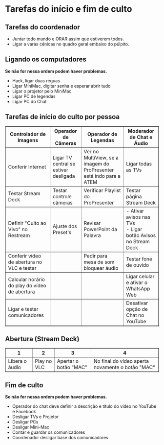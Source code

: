 # Tarefas do início e fim de culto

## Tarefas do coordenador
- Juntar todo mundo e ORAR assim que estiverem todos.
- Ligar a varas cênicas no quadro geral embaixo do púlpito.

## Ligando os computadores
**Se não for nessa ordem podem haver problemas.**
- Hack, ligar duas réguas
- Ligar MiniMac, digitar senha e esperar abrir tudo
- Ligar o projetor pelo MiniMac
- Ligar PC de legendas
- Ligar PC do Chat

<script>
  $(document).ready(function () {
    $('td').click(function () {
        //Check to see if background color is set or if it's set to white.
        if(this.style.background == "") {
            $(this).css('background', 'green');
        }
        else {
            $(this).css('background', '');
        }
    });
});
</script>

## Tarefas de início do culto por pessoa
<table border="1">
  <tr>
    <th>Controlador de Imagens</th>
    <th>Operador de Câmeras</th>
    <th>Operador de Legendas</th>
    <th>Moderador de Chat e Áudio</th>
  </tr>
  <tr>
    <td>Conferir Internet</td><!--StreamDeck-->
    <td>Ligar TV central se estiver desligada</td><!--PTZ-->
    <td>Ver no MultiView, se a imagem do ProPresenter está indo para a ATEM</td><!--Legendas-->
    <td>Ligar todas as TVs</td><!--Chat-->
  </tr>
  <tr>
    <td>Testar Stream Deck</td><!--StreamDeck-->
    <td>Testar controle câmeras</td><!--PTZ-->
    <td>Verificar Playlist do ProPresenter</td><!--Legendas-->
    <td>Testar página Stream Deck</td><!--Chat-->
  </tr>
  <tr>
    <td>Definir "Culto ao Vivo" no Restream</td><!--StreamDeck-->
    <td>Ajuste dos Preset's</td><!--PTZ-->
    <td>Revisar PowerPoint da Palavra</td><!--Legendas-->
    <td>
    - Ativar avisos nas TVs<br />
    - Ligar botão Avisos no Stream Deck
    </td><!--Chat-->
  </tr>
  <tr>
    <td>Conferir vídeo de abertura no VLC e testar</td><!--StreamDeck-->
    <td></td><!--PTZ-->
    <td>Pedir para mesa de som bloquear áudio</td><!--Legendas-->
    <td>Testar fone de ouvido</td><!--Chat-->
  </tr>
  <tr>
    <td>Calcular horário do play do vídeo de abertura</td><!--StreamDeck-->
    <td></td><!--PTZ-->
    <td></td><!--Legendas-->
    <td>Ligar celular e ativar o WhatsApp Web</td><!--Chat-->
  </tr>
  <tr>
    <td>Ligar e testar comunicadores</td><!--StreamDeck-->
    <td></td><!--PTZ-->
    <td></td><!--Legendas-->
    <td>Desativar opção de Chat no YouTube</td><!--Chat-->
  </tr>
</table>

## Abertura (Stream Deck)
<table border="1">
  <tr>
    <th align="center">1</th>
    <th align="center">2</th>
    <th align="center">3</th>
    <th align="center">4</th>
  </tr>
  <tr>
    <td>Libera o áudio</td>
    <td>Play no VLC</td>
    <td>Apertar o botão "MAC"</td>
    <td>No final do vídeo aperta novamente o botão "MAC"</td>
  </tr>
</table>

## Fim de culto
**Se não for nessa ordem podem haver problemas.**
- Operador do chat deve definir a descrição e título do vídeo no YouTube e Facebook
- Desligar TVs e Projetor
- Desligar PCs
- Desligar Mini-Mac
- Contar e guardar os comunicadores
- Coordenador desligar base dos comunicadores